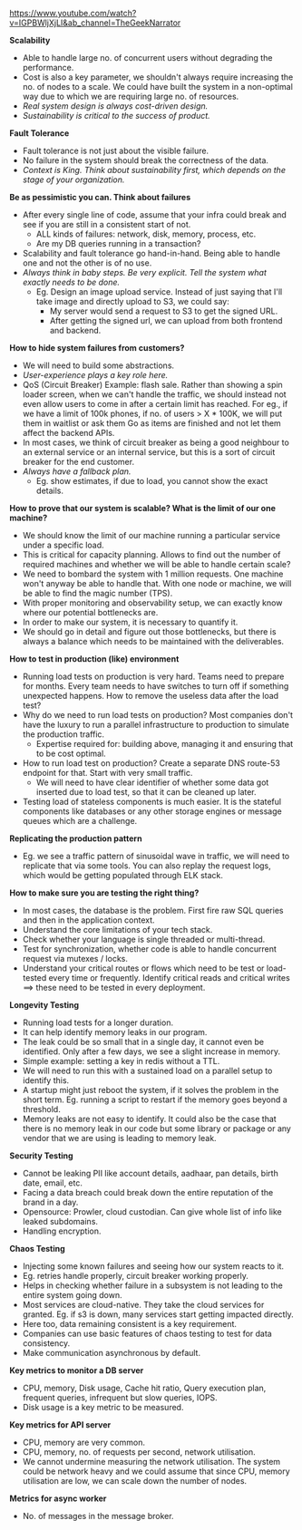 https://www.youtube.com/watch?v=IGPBWljXjLI&ab_channel=TheGeekNarrator

**Scalability**
* Able to handle large no. of concurrent users without degrading the performance.
* Cost is also a key parameter, we shouldn't always require increasing the no. of nodes to a scale. We could have built the system in a non-optimal way due to which we are requiring large no. of resources.
* *Real system design is always cost-driven design.*
* *Sustainability is critical to the success of product.*

**Fault Tolerance**
* Fault tolerance is not just about the visible failure.
* No failure in the system should break the correctness of the data.
* *Context is King. Think about sustainability first, which depends on the stage of your organization.*

**Be as pessimistic you can. Think about failures**
* After every single line of code, assume that your infra could break and see if you are still in a consistent start of not.
    * ALL kinds of failures: network, disk, memory, process, etc.
    * Are my DB queries running in a transaction?
* Scalability and fault tolerance go hand-in-hand. Being able to handle one and not the other is of no use.
* *Always think in baby steps. Be very explicit. Tell the system what exactly needs to be done.*
    * Eg. Design an image upload service. Instead of just saying that I'll take image and directly upload to S3, we could say:
        * My server would send a request to S3 to get the signed URL.
        * After getting the signed url, we can upload from both frontend and backend. 

**How to hide system failures from customers?**
* We will need to build some abstractions.
* *User-experience plays a key role here.*
* QoS (Circuit Breaker) Example: flash sale. Rather than showing a spin loader screen, when we can't handle the traffic, we should instead not even allow users to come in after a certain limit has reached. For eg., if we have a limit of 100k phones, if no. of users > X * 100K, we will put them in waitlist or ask them Go as items are finished and not let them affect the backend APIs. 
* In most cases, we think of circuit breaker as being a good neighbour to an external service or an internal service, but this is a sort of circuit breaker for the end customer.
* *Always have a fallback plan.*
    * Eg. show estimates, if due to load, you cannot show the exact details.

**How to prove that our system is scalable? What is the limit of our one machine?**
* We should know the limit of our machine running a particular service under a specific load.
* This is critical for capacity planning. Allows to find out the number of required machines and whether we will be able to handle certain scale?
* We need to bombard the system with 1 million requests. One machine won't anyway be able to handle that. With one node or machine, we will be able to find the magic number (TPS).
* With proper monitoring and observability setup, we can exactly know where our potential bottlenecks are.
* In order to make our system, it is necessary to quantify it.
* We should go in detail and figure out those bottlenecks, but there is always a balance which needs to be maintained with the deliverables.

**How to test in production (like) environment**
* Running load tests on production is very hard. Teams need to prepare for months. Every team needs to have switches to turn off if something unexpected happens. How to remove the useless data after the load test?
* Why do we need to run load tests on production? Most companies don't have the luxury to run a parallel infrastructure to production to simulate the production traffic.
    * Expertise required for: building above, managing it and ensuring that to be cost optimal.
* How to run load test on production? Create a separate DNS route-53 endpoint for that. Start with very small traffic.
    * We will need to have clear identifier of whether some data got inserted due to load test, so that it can be cleaned up later.
* Testing load of stateless components is much easier. It is the stateful components like databases or any other storage engines or message queues which are a challenge.

**Replicating the production pattern**
* Eg. we see a traffic pattern of sinusoidal wave in traffic, we will need to replicate that via some tools. You can also replay the request logs, which would be getting populated through ELK stack.

**How to make sure you are testing the right thing?**
* In most cases, the database is the problem. First fire raw SQL queries and then in the application context.
* Understand the core limitations of your tech stack.
* Check whether your language is single threaded or multi-thread. 
* Test for synchronization, whether code is able to handle concurrent request via mutexes / locks.
* Understand your critical routes or flows which need to be test or load-tested every time or frequently. Identify critical reads and critical writes ==> these need to be tested in every deployment.

**Longevity Testing**
* Running load tests for a longer duration.
* It can help identify memory leaks in our program.
* The leak could be so small that in a single day, it cannot even be identified. Only after a few days, we see a slight increase in memory.
* Simple example: setting a key in redis without a TTL.
* We will need to run this with a sustained load on a parallel setup to identify this.
* A startup might just reboot the system, if it solves the problem in the short term. Eg. running a script to restart if the memory goes beyond a threshold.
* Memory leaks are not easy to identify. It could also be the case that there is no memory leak in our code but some library or package or any vendor that we are using is leading to memory leak.

**Security Testing**
* Cannot be leaking PII like account details, aadhaar, pan details, birth date, email, etc.
* Facing a data breach could break down the entire reputation of the brand in a day.
* Opensource: Prowler, cloud custodian. Can give whole list of info like leaked subdomains.
* Handling encryption.

**Chaos Testing**
* Injecting some known failures and seeing how our system reacts to it.
* Eg. retries handle properly, circuit breaker working properly.
* Helps in checking whether failure in a subsystem is not leading to the entire system going down.
* Most services are cloud-native. They take the cloud services for granted. Eg. if s3 is down, many services start getting impacted directly.
* Here too, data remaining consistent is a key requirement.
* Companies can use basic features of chaos testing to test for data consistency.
* Make communication asynchronous by default.

**Key metrics to monitor a DB server**
* CPU, memory, Disk usage, Cache hit ratio, Query execution plan, frequent queries, infrequent but slow queries, IOPS.
* Disk usage is a key metric to be measured.

**Key metrics for API server**
* CPU, memory are very common.
* CPU, memory, no. of requests per second, network utilisation.
* We cannot undermine measuring the network utilisation. The system could be network heavy and we could assume that since CPU, memory utilisation are low, we can scale down the number of nodes.

**Metrics for async worker**
* No. of messages in the message broker.